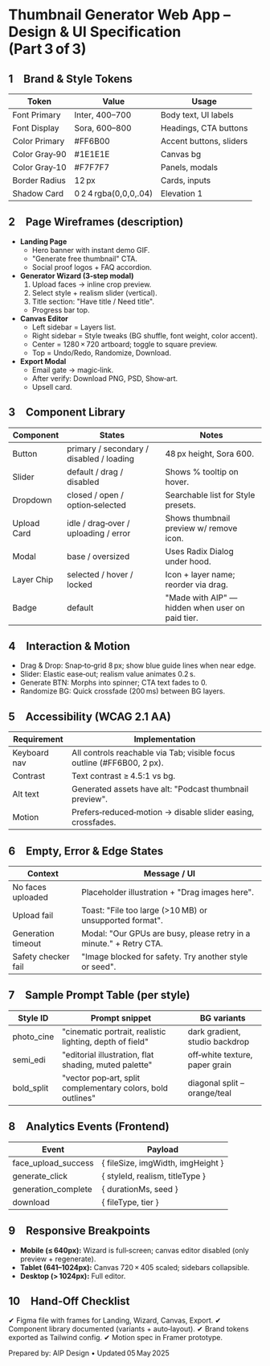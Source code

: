 # Thumbnail Generator Web App – Design & UI Specification (Part 3 of 3)

## 1 Brand & Style Tokens
| Token | Value | Usage |
|---|---|---|
| Font Primary | Inter, 400–700 | Body text, UI labels |
| Font Display | Sora, 600–800 | Headings, CTA buttons |
| Color Primary | #FF6B00 | Accent buttons, sliders |
| Color Gray‑90 | #1E1E1E | Canvas bg |
| Color Gray‑10 | #F7F7F7 | Panels, modals |
| Border Radius | 12 px | Cards, inputs |
| Shadow Card | 0 2 4 rgba(0,0,0,.04) | Elevation 1 |

## 2 Page Wireframes (description)
- **Landing Page**
  - Hero banner with instant demo GIF.
  - "Generate free thumbnail" CTA.
  - Social proof logos + FAQ accordion.
- **Generator Wizard (3‑step modal)**
  1. Upload faces → inline crop preview.
  2. Select style + realism slider (vertical).
  3. Title section: "Have title / Need title".
  - Progress bar top.
- **Canvas Editor**
  - Left sidebar = Layers list.
  - Right sidebar = Style tweaks (BG shuffle, font weight, color accent).
  - Center = 1280 × 720 artboard; toggle to square preview.
  - Top = Undo/Redo, Randomize, Download.
- **Export Modal**
  - Email gate → magic‑link.
  - After verify: Download PNG, PSD, Show‑art.
  - Upsell card.

## 3 Component Library
| Component | States | Notes |
|---|---|---|
| Button | primary / secondary / disabled / loading | 48 px height, Sora 600. |
| Slider | default / drag / disabled | Shows % tooltip on hover. |
| Dropdown | closed / open / option‑selected | Searchable list for Style presets. |
| Upload Card | idle / drag‑over / uploading / error | Shows thumbnail preview w/ remove icon. |
| Modal | base / oversized | Uses Radix Dialog under hood. |
| Layer Chip | selected / hover / locked | Icon + layer name; reorder via drag. |
| Badge | default | "Made with AIP" — hidden when user on paid tier. |

## 4 Interaction & Motion
- Drag & Drop: Snap‑to‑grid 8 px; show blue guide lines when near edge.
- Slider: Elastic ease‑out; realism value animates 0.2 s.
- Generate BTN: Morphs into spinner; CTA text fades to 0.
- Randomize BG: Quick crossfade (200 ms) between BG layers.

## 5 Accessibility (WCAG 2.1 AA)
| Requirement | Implementation |
|---|---|
| Keyboard nav | All controls reachable via Tab; visible focus outline (#FF6B00, 2 px). |
| Contrast | Text contrast ≥ 4.5:1 vs bg. |
| Alt text | Generated assets have alt: "Podcast thumbnail preview". |
| Motion | Prefers‑reduced‑motion → disable slider easing, crossfades. |

## 6 Empty, Error & Edge States
| Context | Message / UI |
|---|---|
| No faces uploaded | Placeholder illustration + "Drag images here". |
| Upload fail | Toast: "File too large (>10 MB) or unsupported format". |
| Generation timeout | Modal: "Our GPUs are busy, please retry in a minute." + Retry CTA. |
| Safety checker fail | "Image blocked for safety. Try another style or seed". |

## 7 Sample Prompt Table (per style)
| Style ID | Prompt snippet | BG variants |
|---|---|---|
| photo_cine | "cinematic portrait, realistic lighting, depth of field" | dark gradient, studio backdrop |
| semi_edi | "editorial illustration, flat shading, muted palette" | off‑white texture, paper grain |
| bold_split | "vector pop‑art, split complementary colors, bold outlines" | diagonal split – orange/teal |

## 8 Analytics Events (Frontend)
| Event | Payload |
|---|---|
| face_upload_success | { fileSize, imgWidth, imgHeight } |
| generate_click | { styleId, realism, titleType } |
| generation_complete | { durationMs, seed } |
| download | { fileType, tier } |

## 9 Responsive Breakpoints
- **Mobile (≤ 640px):** Wizard is full‑screen; canvas editor disabled (only preview + regenerate).
- **Tablet (641–1024px):** Canvas 720 × 405 scaled; sidebars collapsible.
- **Desktop (> 1024px):** Full editor.

## 10 Hand‑Off Checklist
✔ Figma file with frames for Landing, Wizard, Canvas, Export.
✔ Component library documented (variants + auto‑layout).
✔ Brand tokens exported as Tailwind config.
✔ Motion spec in Framer prototype.

Prepared by: AIP Design • Updated 05 May 2025 